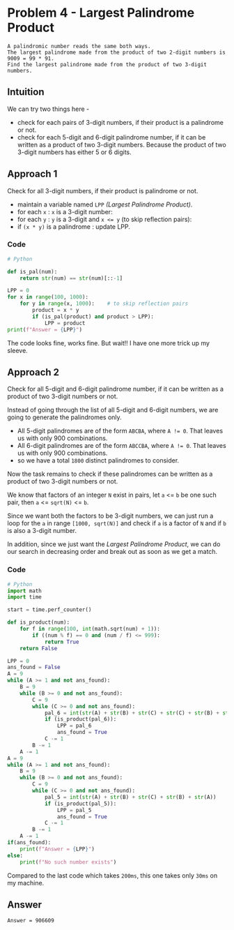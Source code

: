 # Problem 4 - Largest Palindrome Product
```
A palindromic number reads the same both ways.
The largest palindrome made from the product of two 2-digit numbers is 9009 = 99 * 91.
Find the largest palindrome made from the product of two 3-digit numbers.
```

## Intuition
We can try two things here -
- check for each pairs of 3-digit numbers, if their product is a palindrome or not.
- check for each 5-digit and 6-digit palindrome number, if it can be written as a product of two 3-digit numbers. Because the product of two 3-digit numbers has either 5 or 6 digits. 

## Approach 1
Check for all 3-digit numbers, if their product is palindrome or not.
- maintain a variable named `LPP` _(Largest Palindrome Product)_.
- for each `x` : `x` is a 3-digit number:
- for each `y` : `y` is a 3-digit and `x <= y` (to skip reflection pairs):
- if `(x * y)` is a palindrome : update LPP.

### Code 
```Python
# Python

def is_pal(num):
    return str(num) == str(num)[::-1]

LPP = 0
for x in range(100, 1000):
    for y in range(x, 1000):    # to skip reflection pairs
        product = x * y
        if (is_pal(product) and product > LPP):
            LPP = product
print(f"Answer = {LPP}")
```
The code looks fine, works fine. But wait!! I have one more trick up my sleeve.

## Approach 2
Check for all 5-digit and 6-digit palindrome number, if it can be written as a product of two 3-digit numbers or not.

Instead of going through the list of all 5-digit and 6-digit numbers, we are going to generate the palindromes only.
- All 5-digit palindromes are of the form `ABCBA`, where `A != 0`. That leaves us with only 900 combinations.
- All 6-digit palindromes are of the form `ABCCBA`, where `A != 0`. That leaves us with only 900 combinations.
- so we have a total `1800` distinct palindromes to consider.

Now the task remains to check if these palindromes can be written as a product of two 3-digit numbers or not.

We know that factors of an integer `N` exist in pairs, let `a` <= `b` be one such pair, then `a` <= `sqrt(N)` <= `b`.

Since we want both the factors to be 3-digit numbers, we can just run a loop for the `a` in range `[1000, sqrt(N)]` and check if `a` is a factor of `N` and if `b` is also a 3-digit number.

In addition, since we just want the _Largest Palindrome Product_, we can do our search in decreasing order and break out as soon as we get a match.

### Code
```Python
# Python
import math
import time

start = time.perf_counter()

def is_product(num):
    for f in range(100, int(math.sqrt(num) + 1)):
        if ((num % f) == 0 and (num / f) <= 999):
            return True
    return False

LPP = 0
ans_found = False
A = 9
while (A >= 1 and not ans_found):
    B = 9
    while (B >= 0 and not ans_found):
        C = 9
        while (C >= 0 and not ans_found):
            pal_6 = int(str(A) + str(B) + str(C) + str(C) + str(B) + str(A))
            if (is_product(pal_6)):
                LPP = pal_6
                ans_found = True
            C -= 1
        B -= 1
    A -= 1
A = 9
while (A >= 1 and not ans_found):
    B = 9
    while (B >= 0 and not ans_found):
        C = 9
        while (C >= 0 and not ans_found):
            pal_5 = int(str(A) + str(B) + str(C) + str(B) + str(A))
            if (is_product(pal_5)):
                LPP = pal_5
                ans_found = True
            C -= 1
        B -= 1
    A -= 1
if(ans_found):
    print(f"Answer = {LPP}")
else:        
    print(f"No such number exists")
```
Compared to the last code which takes `200ms`, this one takes only `30ms` on my machine.

## Answer
```
Answer = 906609 
```